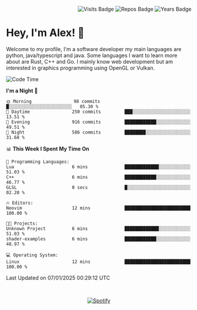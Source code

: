 <p align="right">
  <img src="https://badges.pufler.dev/visits/Alextibtab/Alextibtab" alt="Visits Badge">
  <img src="https://badges.pufler.dev/repos/Alextibtab/" alt="Repos Badge">
  <img src="https://badges.pufler.dev/years/Alextibtab/" alt="Years Badge">
</p>

<h1 align="left">Hey, I'm Alex! 💽 </h1>

Welcome to my profile, I'm a software developer my main languages are python, java/typescript and java. Some languages I want to learn more about are Rust, C++ and Go. I mainly know web development but am interested in graphics programming using OpenGL or Vulkan.

<!--START_SECTION:waka-->
![Code Time](http://img.shields.io/badge/Code%20Time-110%20hrs%2017%20mins-blue)

**I'm a Night 🦉** 

```text
🌞 Morning                98 commits          █░░░░░░░░░░░░░░░░░░░░░░░░   05.30 % 
🌆 Daytime                250 commits         ███░░░░░░░░░░░░░░░░░░░░░░   13.51 % 
🌃 Evening                916 commits         ████████████░░░░░░░░░░░░░   49.51 % 
🌙 Night                  586 commits         ████████░░░░░░░░░░░░░░░░░   31.68 % 
```


📊 **This Week I Spent My Time On** 

```text
💬 Programming Languages: 
Lua                      6 mins              █████████████░░░░░░░░░░░░   51.03 % 
C++                      6 mins              ████████████░░░░░░░░░░░░░   46.77 % 
GLSL                     0 secs              █░░░░░░░░░░░░░░░░░░░░░░░░   02.20 % 

🔥 Editors: 
Neovim                   12 mins             █████████████████████████   100.00 % 

🐱‍💻 Projects: 
Unknown Project          6 mins              █████████████░░░░░░░░░░░░   51.03 % 
shader-examples          6 mins              ████████████░░░░░░░░░░░░░   48.97 % 

💻 Operating System: 
Linux                    12 mins             █████████████████████████   100.00 % 
```


 Last Updated on 07/01/2025 00:29:12 UTC
<!--END_SECTION:waka-->
&nbsp;<div align="center">
  [![Spotify](https://spotify-now-playing-wine-six.vercel.app/api/spotify?border_color=ffffff)](https://open.spotify.com/user/pmo1v2ejnt42kgp5jar5drtag)
</div>

